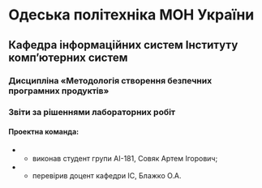 # Одеська політехніка МОН України
## Кафедра інформаційних систем Інституту комп’ютерних систем
### Дисципліна «Методологія створення безпечних програмних продуктів»
### Звіти за рішеннями лабораторних робіт
#### Проeктна команда:
+ - виконав студент групи АI-181, Совяк Артем Iгорович;
+ - перевірив доцент кафедри ІС, Блажко О.А.
